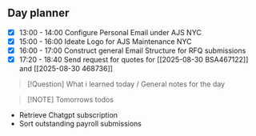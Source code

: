 ## Day planner

- [x] 13:00 - 14:00 Configure Personal Email under AJS NYC
- [x] 15:00 - 16:00 Ideate Logo for AJS Maintenance NYC
- [x] 16:00 - 17:00 Construct general Email Structure for RFQ submissions
- [x] 17:20 - 18:40 Send request for quotes for [[2025-08-30 BSA467122]] and [[2025-08-30 468736]]

> [!Question] What i learned today / General notes for the day

> [!NOTE] Tomorrows todos

- Retrieve Chatgpt subscription
- Sort outstanding payroll submissions

